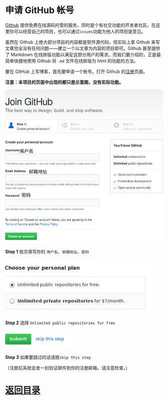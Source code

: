 # 申请 GitHub 帐号

[Github](https://github.com/) 提供免费在线源码托管的服务，同时是个有社交功能的开发者社区。在这里你可以经营自己的项目，也可以通过`issues`功能为他人的项目提意见。

虽然在 Github 上绝大部分项目的内容都是软件源代码，但实际上拿 Github 来写文章完全没有任何问题——建立一个以文章为内容的项目即可。Github 甚至提供了 Markdown 在线排版功能以满足这部分用户的需求。而我们要介绍的，正是最简单快捷地使用 Github 将 `.md` 文件在线排版为 html 的功能的方法。

要在 GitHub 上写博客，首先要申请一个帐号。打开 Github 的[注册](https://github.com/join)页面。

**注意：本项目的页面中出现的都只是示意图，没有实际功能。**

![](./img/join-step1.png)

**Step 1** 依次填写你的 `用户名`、`邮箱地址`、`密码`

![](./img/join-step2.png)

**Step 2** 选择 `Unlimited public repositories for free` 

![](./img/join-step3.png)

**Step 3** 如果要跳过的话请按`skip this step` 

（注册后系统会发一封验证邮件到你的注册邮箱，请注意检查。）

# [返回目录](./README.md)
